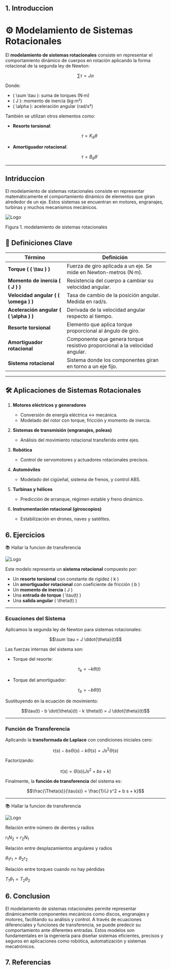 

## 1. Introduccion






# ⚙️ Modelamiento de Sistemas Rotacionales

El **modelamiento de sistemas rotacionales** consiste en representar el comportamiento dinámico de cuerpos en rotación aplicando la forma rotacional de la segunda ley de Newton:

```math
\sum \tau = J \alpha
```

Donde:

- \( \sum \tau \): suma de torques (N·m)  
- \( J \): momento de inercia (kg·m²)  
- \( \alpha \): aceleración angular (rad/s²)  


También se utilizan otros elementos como:

- **Resorte torsional**:  
  ```math
  \tau = K_\theta \theta
  ```
  
- **Amortiguador rotacional**:  
  ```math
  \tau = B_\theta \dot{\theta}
  ```

---
## Intriduccion


El modelamiento de sistemas rotacionales consiste en representar matemáticamente el comportamiento dinámico de elementos que giran alrededor de un eje. Estos sistemas se encuentran en motores, engranajes, turbinas y muchos mecanismos mecánicos.

![Logo](https://blogger.googleusercontent.com/img/b/R29vZ2xl/AVvXsEhRtNrHyDJxaA0RKyaJnNmrNu425mD9-8XlrXkkKXmLALvVcdw7F07l2Mfq7lmMAP2ki_PYZcHu0yw-K2dK37nWK4b0GUyHnGUYUdWnHz1Qsr2mV-Qam8RFcDR_IgKGY4OmRj_RKs8NPA/s200/trans.png)


Figura 1. modelamiento de sistemas rotacionales


## 🔑  Definiciones Clave

| Término                    | Definición                                                                 |
|---------------------------|----------------------------------------------------------------------------|
| **Torque ( \( \tau \) )**        | Fuerza de giro aplicada a un eje. Se mide en Newton-metros (N·m).            |
| **Momento de inercia ( \( J \) )** | Resistencia del cuerpo a cambiar su velocidad angular.                        |
| **Velocidad angular ( \( \omega \) )** | Tasa de cambio de la posición angular. Medida en rad/s.                      |
| **Aceleración angular ( \( \alpha \) )** | Derivada de la velocidad angular respecto al tiempo.                         |
| **Resorte torsional**      | Elemento que aplica torque proporcional al ángulo de giro.                 |
| **Amortiguador rotacional**| Componente que genera torque resistivo proporcional a la velocidad angular.|
| **Sistema rotacional**     | Sistema donde los componentes giran en torno a un eje fijo.                |

---

## 🛠️ Aplicaciones de Sistemas Rotacionales

1. **Motores eléctricos y generadores**  
   - Conversión de energía eléctrica ↔ mecánica.  
   - Modelado del rotor con torque, fricción y momento de inercia.

2. **Sistemas de transmisión (engranajes, poleas)**  
   - Análisis del movimiento rotacional transferido entre ejes.

3. **Robótica**  
   - Control de servomotores y actuadores rotacionales precisos.

4. **Automóviles**  
   - Modelado del cigüeñal, sistema de frenos, y control ABS.

5. **Turbinas y hélices**  
   - Predicción de arranque, régimen estable y freno dinámico.

6. **Instrumentación rotacional (giroscopios)**  
   - Estabilización en drones, naves y satélites.

 ## 6. Ejercicios 
 
 📚 Hallar la funcion de transferencia 

![Logo](https://www.researchgate.net/profile/I-Canton/publication/337893922/figure/fig4/AS:834920016523269@1576071852626/Figura-33-Sistema-rotacional-masa-resorte-amortiguador.jpg)


Este modelo representa un **sistema rotacional** compuesto por:

- Un **resorte torsional** con constante de rigidez \( k \)
- Un **amortiguador rotacional** con coeficiente de fricción \( b \)
- Un **momento de inercia** \( J \)
- Una **entrada de torque** \( \tau(t) \)
- Una **salida angular** \( \theta(t) \)

---

### Ecuaciones del Sistema

Aplicamos la segunda ley de Newton para sistemas rotacionales:

```math
\sum \tau = J \ddot{\theta}(t)
```

Las fuerzas internas del sistema son:

- Torque del resorte:  
  ```math
  \tau_k = -k \theta(t)
  ```

- Torque del amortiguador:  
  ```math
  \tau_b = -b \dot{\theta}(t)
  ```

Sustituyendo en la ecuación de movimiento:

```math
\tau(t) - b \dot{\theta}(t) - k \theta(t) = J \ddot{\theta}(t)
```

---

### Función de Transferencia

Aplicando la **transformada de Laplace** con condiciones iniciales cero:

```math
\tau(s) - b s \Theta(s) - k \Theta(s) = J s^2 \Theta(s)
```

Factorizando:

```math
\tau(s) = \Theta(s) (J s^2 + b s + k)
```

Finalmente, la **función de transferencia** del sistema es:

```math
\frac{\Theta(s)}{\tau(s)} = \frac{1}{J s^2 + b s + k}
```

---


 📚 Hallar la funcion de transferencia 

![Logo](https://ocw.ehu.eus/file.php/83/cap31_html/cap315x.png)

 Relación entre número de dientes y radios

$r_1 N_2 = r_2 N_1$

 Relación entre desplazamientos angulares y radios

$\theta_1 r_1 = \theta_2 r_2$

Relación entre torques cuando no hay pérdidas

$T_1 \theta_1 = T_2 \theta_2$



 ## 6. Conclusion

El modelamiento de sistemas rotacionales permite representar dinámicamente componentes mecánicos como discos, engranajes y motores, facilitando su análisis y control. A través de ecuaciones diferenciales y funciones de transferencia, se puede predecir su comportamiento ante diferentes entradas. Estos modelos son fundamentales en la ingeniería para diseñar sistemas eficientes, precisos y seguros en aplicaciones como robótica, automatización y sistemas mecatrónicos.

 ## 7. Referencias


 

